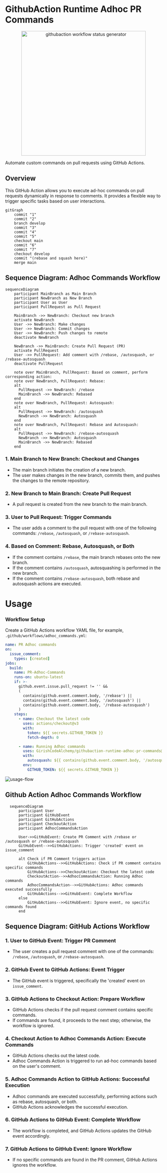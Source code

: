 # GithubAction Runtime Adhoc PR Commands

<p align="center">
  <img src="./docs/assets/images/cover-1.gif" width="400" alt="githubaction workflow status generator">
</p>

Automate custom commands on pull requests using GitHub Actions.

## Overview

This GitHub Action allows you to execute ad-hoc commands on pull requests dynamically in response to comments. It provides a flexible way to trigger specific tasks based on user interactions.

```mermaid
gitGraph
    commit "1"
    commit "2"
    branch develop
    commit "3"
    commit "4"
    commit "5"
    checkout main
    commit "6"
    commit "7"
    checkout develop
    commit "(rebase and squash here)"
    merge main
```

## Sequence Diagram: Adhoc Commands Workflow

```mermaid
sequenceDiagram
    participant MainBranch as Main Branch
    participant NewBranch as New Branch
    participant User as User
    participant PullRequest as Pull Request

    MainBranch ->> NewBranch: Checkout new branch
    activate NewBranch
    User ->> NewBranch: Make changes
    User ->> NewBranch: Commit changes
    User ->> NewBranch: Push changes to remote
    deactivate NewBranch

    NewBranch ->> MainBranch: Create Pull Request (PR)
    activate PullRequest
    User ->> PullRequest: Add comment with /rebase, /autosquash, or /rebase-autosquash
    deactivate PullRequest

    note over MainBranch, PullRequest: Based on comment, perform corresponding action:
    note over NewBranch, PullRequest: Rebase:
    alt
      PullRequest ->> NewBranch: /rebase
      MainBranch ->> NewBranch: Rebased
    end
    note over NewBranch, PullRequest: Autosquash:
    alt
      PullRequest ->> NewBranch: /autosquash
      NewBranch ->> NewBranch: Autosquash
    end
    note over NewBranch, PullRequest: Rebase and Autosquash:
    alt
      PullRequest ->> NewBranch: /rebase-autosquash
      NewBranch ->> NewBranch: Autosquash
      MainBranch ->> NewBranch: Rebased
    end

```

### 1. Main Branch to New Branch: Checkout and Changes

- The main branch initiates the creation of a new branch.
- The user makes changes in the new branch, commits them, and pushes the changes to the remote repository.

### 2. New Branch to Main Branch: Create Pull Request

- A pull request is created from the new branch to the main branch.

### 3. User to Pull Request: Trigger Commands

- The user adds a comment to the pull request with one of the following commands: `/rebase`, `/autosquash`, or `/rebase-autosquash`.

### 4. Based on Comment: Rebase, Autosquash, or Both

- If the comment contains `/rebase`, the main branch rebases onto the new branch.
- If the comment contains `/autosquash`, autosquashing is performed in the new branch.
- If the comment contains `/rebase-autosquash`, both rebase and autosquash actions are executed.

# Usage

### Workflow Setup

Create a GitHub Actions workflow YAML file, for example, `.github/workflows/adhoc_commands.yml`:

```yaml
name: PR Adhoc commands
on:
  issue_comment:
    types: [created]
jobs:
  build:
    name: PR-Adhoc-Commands
    runs-on: ubuntu-latest
    if: >-
      github.event.issue.pull_request != '' &&
      (
        contains(github.event.comment.body, '/rebase') ||
        contains(github.event.comment.body, '/autosquash') ||
        contains(github.event.comment.body, '/rebase-autosquash')
      )
    steps:
      - name: Checkout the latest code
        uses: actions/checkout@v3
        with:
          token: ${{ secrets.GITHUB_TOKEN }}
          fetch-depth: 0

      - name: Running Adhoc commands
        uses: GirishCodeAlchemy/githubaction-runtime-adhoc-pr-commands@v1
        with:
          autosquash: ${{ contains(github.event.comment.body, '/autosquash') || contains(github.event.comment.body, '/rebase-autosquash') }}
        env:
          GITHUB_TOKEN: ${{ secrets.GITHUB_TOKEN }}
```

![usage-flow](./docs/assets/images/usage-flow.gif)

## Github Action Adhoc Commands Workflow

```mermaid
  sequenceDiagram
      participant User
      participant GitHubEvent
      participant GitHubActions
      participant CheckoutAction
      participant AdhocCommandsAction

      User->>GitHubEvent: Create PR Comment with /rebase or /autosquash or /rebase-autosquash
      GitHubEvent-->>GitHubActions: Trigger 'created' event on issue_comment

      alt Check if PR Comment triggers action
          GitHubActions-->>GitHubActions: Check if PR comment contains specific commands
          GitHubActions-->>CheckoutAction: Checkout the latest code
          CheckoutAction-->>AdhocCommandsAction: Running Adhoc commands
          AdhocCommandsAction-->>GitHubActions: Adhoc commands executed successfully
          GitHubActions-->>GitHubEvent: Complete Workflow
      else
          GitHubActions-->>GitHubEvent: Ignore event, no specific commands found
      end

```

## Sequence Diagram: GitHub Actions Workflow

### 1. User to GitHub Event: Trigger PR Comment

- The user creates a pull request comment with one of the commands: `/rebase`, `/autosquash`, or `/rebase-autosquash`.

### 2. GitHub Event to GitHub Actions: Event Trigger

- The GitHub event is triggered, specifically the 'created' event on `issue_comment`.

### 3. GitHub Actions to Checkout Action: Prepare Workflow

- GitHub Actions checks if the pull request comment contains specific commands.
- If commands are found, it proceeds to the next step; otherwise, the workflow is ignored.

### 4. Checkout Action to Adhoc Commands Action: Execute Commands

- GitHub Actions checks out the latest code.
- Adhoc Commands Action is triggered to run ad-hoc commands based on the user's comment.

### 5. Adhoc Commands Action to GitHub Actions: Successful Execution

- Adhoc commands are executed successfully, performing actions such as rebase, autosquash, or both.
- GitHub Actions acknowledges the successful execution.

### 6. GitHub Actions to GitHub Event: Complete Workflow

- The workflow is completed, and GitHub Actions updates the GitHub event accordingly.

### 7. GitHub Actions to GitHub Event: Ignore Workflow

- If no specific commands are found in the PR comment, GitHub Actions ignores the workflow.
